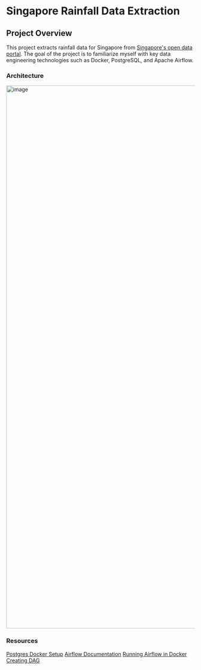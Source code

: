 # Singapore Rainfall Data Extraction

## Project Overview
This project extracts rainfall data for Singapore from [Singapore's open data portal](data.gov.sg). The goal of the project is to familiarize myself with key data engineering technologies such as Docker, PostgreSQL, and Apache Airflow.

### Architecture
<img width="1451" alt="image" src="https://github.com/user-attachments/assets/b5712810-26e0-4668-9407-e44986466720" />

### Resources

[Postgres Docker Setup](https://www.docker.com/blog/how-to-use-the-postgres-docker-official-image/)
[Airflow Documentation](https://airflow.apache.org/docs/apache-airflow/stable/index.html)
[Running Airflow in Docker](https://airflow.apache.org/docs/apache-airflow/stable/howto/docker-compose/index.html)
[Creating DAG](https://www.geeksforgeeks.org/how-to-create-first-dag-in-airflow/)


